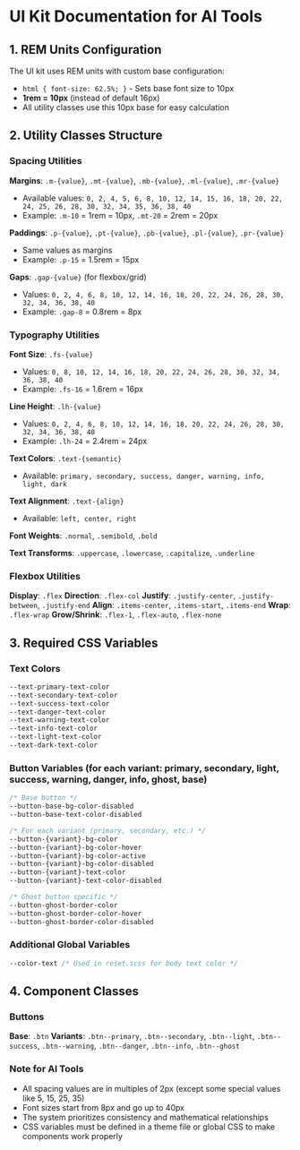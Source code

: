 # UI Kit Documentation for AI Tools

## 1. REM Units Configuration

The UI kit uses REM units with custom base configuration:

- `html { font-size: 62.5%; }` - Sets base font size to 10px
- **1rem = 10px** (instead of default 16px)
- All utility classes use this 10px base for easy calculation

## 2. Utility Classes Structure

### Spacing Utilities

**Margins**: `.m-{value}`, `.mt-{value}`, `.mb-{value}`, `.ml-{value}`, `.mr-{value}`

- Available values: `0, 2, 4, 5, 6, 8, 10, 12, 14, 15, 16, 18, 20, 22, 24, 25, 26, 28, 30, 32, 34, 35, 36, 38, 40`
- Example: `.m-10` = 1rem = 10px, `.mt-20` = 2rem = 20px

**Paddings**: `.p-{value}`, `.pt-{value}`, `.pb-{value}`, `.pl-{value}`, `.pr-{value}`

- Same values as margins
- Example: `.p-15` = 1.5rem = 15px

**Gaps**: `.gap-{value}` (for flexbox/grid)

- Values: `0, 2, 4, 6, 8, 10, 12, 14, 16, 18, 20, 22, 24, 26, 28, 30, 32, 34, 36, 38, 40`
- Example: `.gap-8` = 0.8rem = 8px

### Typography Utilities

**Font Size**: `.fs-{value}`

- Values: `0, 8, 10, 12, 14, 16, 18, 20, 22, 24, 26, 28, 30, 32, 34, 36, 38, 40`
- Example: `.fs-16` = 1.6rem = 16px

**Line Height**: `.lh-{value}`

- Values: `0, 2, 4, 6, 8, 10, 12, 14, 16, 18, 20, 22, 24, 26, 28, 30, 32, 34, 36, 38, 40`
- Example: `.lh-24` = 2.4rem = 24px

**Text Colors**: `.text-{semantic}`

- Available: `primary, secondary, success, danger, warning, info, light, dark`

**Text Alignment**: `.text-{align}`

- Available: `left, center, right`

**Font Weights**: `.normal`, `.semibold`, `.bold`

**Text Transforms**: `.uppercase`, `.lowercase`, `.capitalize`, `.underline`

### Flexbox Utilities

**Display**: `.flex`
**Direction**: `.flex-col`
**Justify**: `.justify-center`, `.justify-between`, `.justify-end`
**Align**: `.items-center`, `.items-start`, `.items-end`
**Wrap**: `.flex-wrap`
**Grow/Shrink**: `.flex-1`, `.flex-auto`, `.flex-none`

## 3. Required CSS Variables

### Text Colors

```css
--text-primary-text-color
--text-secondary-text-color
--text-success-text-color
--text-danger-text-color
--text-warning-text-color
--text-info-text-color
--text-light-text-color
--text-dark-text-color
```

### Button Variables (for each variant: primary, secondary, light, success, warning, danger, info, ghost, base)

```css
/* Base button */
--button-base-bg-color-disabled
--button-base-text-color-disabled

/* For each variant (primary, secondary, etc.) */
--button-{variant}-bg-color
--button-{variant}-bg-color-hover
--button-{variant}-bg-color-active
--button-{variant}-bg-color-disabled
--button-{variant}-text-color
--button-{variant}-text-color-disabled

/* Ghost button specific */
--button-ghost-border-color
--button-ghost-border-color-hover
--button-ghost-border-color-disabled
```

### Additional Global Variables

```css
--color-text /* Used in reset.scss for body text color */
```

## 4. Component Classes

### Buttons

**Base**: `.btn`
**Variants**: `.btn--primary`, `.btn--secondary`, `.btn--light`, `.btn--success`, `.btn--warning`, `.btn--danger`, `.btn--info`, `.btn--ghost`

### Note for AI Tools

- All spacing values are in multiples of 2px (except some special values like 5, 15, 25, 35)
- Font sizes start from 8px and go up to 40px
- The system prioritizes consistency and mathematical relationships
- CSS variables must be defined in a theme file or global CSS to make components work properly
